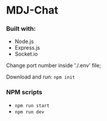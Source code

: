 # MDJ-Chat

### Built with:
* Node.js
* Express.js
* Socket.io

Change port number inside './.env' file;
 
Download and run: ```npm init```

### NPM scripts 
* ```npm run start```
* ```npm run dev```
